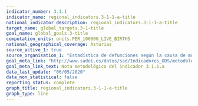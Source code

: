 ```yaml
---
indicator_number: 3.1.1
indicator_name: regional_indicators.3-1-1-a-title
national_indicator_description: regional_indicators.3-1-1-a-title
target_name: global_targets.3-1-title
goal_name: global_goals.3-title
computation_units: units.PER_100000_LIVE_BIRTHS
national_geographical_coverage: Asturias
source_active_1: true
source_organisation_1: "Estadística de defunciones según la causa de muerte, INE"
goal_meta_link: "http://www.sadei.es/datos/sad/Indicadores_ODS/metodologia/3.1.1.a.pdf"
goal_meta_link_text: Nota metodológica del indicador 3.1.1.a
data_last_update: "06/05/2020"
data_non_statistical: false
reporting_status: complete
graph_title: regional_indicators.3-1-1-a-title
graph_type: line
---
```

